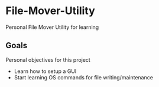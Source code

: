 # File-Mover-Utility
 Personal File Mover Utility for learning

## Goals
 Personal objectives for this project
 - Learn how to setup a GUI
 - Start learning OS commands for file writing/maintenance